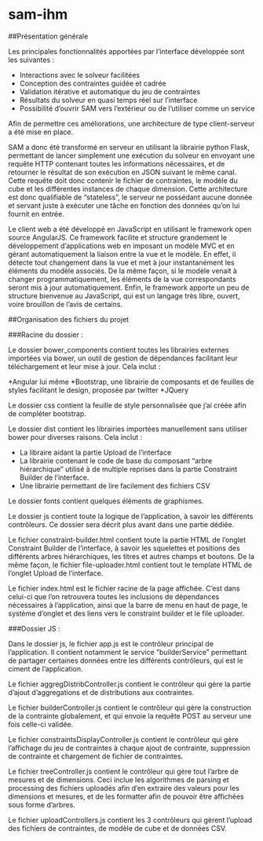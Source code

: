 # sam-ihm

##Présentation générale

Les principales fonctionnalités apportées par l’interface développée sont les suivantes :

* Interactions avec le solveur facilitées
* Conception des contraintes guidée et cadrée
* Validation itérative et automatique du jeu de contraintes
* Résultats du solveur en quasi temps réel sur l’interface
* Possibilité d’ouvrir SAM vers l’extérieur ou de l’utiliser comme un service

Afin de permettre ces améliorations, une architecture de type client-serveur a été mise en place.

SAM a donc été transformé en serveur en utilisant la librairie python Flask, permettant de lancer simplement une exécution du solveur en envoyant une requête HTTP contenant toutes les informations nécessaires, et de retourner le résultat de son exécution en JSON suivant le même canal. Cette requête doit donc contenir le fichier de contraintes, le modèle du cube et les différentes instances de chaque dimension. Cette architecture est donc qualifiable de “stateless”, le serveur ne possédant aucune donnée et servant juste à exécuter une tâche en fonction des données qu’on lui fournit en entrée.

Le client web a été développé en JavaScript en utilisant le framework open source AngularJS. Ce framework facilite et structure grandement le développement d’applications web en imposant un modèle MVC et en gérant automatiquement la liaison entre la vue et le modèle. En effet, il détecte tout changement dans la vue et met à jour instantanément les éléments du modèle associés. De la même façon, si le modèle venait à changer programmatiquement, les éléments de la vue correspondants seront mis à jour automatiquement. Enfin, le framework apporte un peu de structure bienvenue au JavaScript, qui est un langage très libre, ouvert, voire brouillon de l’avis de certains.

##Organisation des fichiers du projet

###Racine du dossier :

Le dossier bower_components contient toutes les librairies externes importées via bower, un outil de gestion de dépendances facilitant leur téléchargement et leur mise à jour. Cela inclut :

*Angular lui même
*Bootstrap, une librairie de composants et de feuilles de styles facilitant le design, proposée par twitter
*JQuery

Le dossier css contient la feuille de style personnalisée que j’ai créée afin de compléter bootstrap.

Le dossier dist contient les librairies importées manuellement sans utiliser bower pour diverses raisons. Cela inclut :

* La libraire aidant la partie Upload de l’interface
* La librairie contenant le code de base du composant “arbre hiérarchique” utilisé à de multiple reprises dans la partie Constraint Builder de l’interface.
* Une librairie permettant de lire facilement des fichiers CSV

Le dossier fonts contient quelques éléments de graphismes.

Le dossier js contient toute la logique de l’application, à savoir les différents contrôleurs. Ce dossier sera décrit plus avant dans une partie dédiée.

Le fichier constraint-builder.html contient toute la partie HTML de l’onglet Constraint Builder de l’interface, à savoir les squelettes et positions des différents arbres hiérarchiques, les titres et autres champs et boutons. De la même façon, le fichier file-uploader.html contient tout le template HTML de l’onglet Upload de l’interface.

Le fichier index.html est le fichier racine de la page affichée. C’est dans celui-ci que l’on retrouvera toutes les inclusions de dépendances nécessaires à l’application, ainsi que la barre de menu en haut de page, le système d’onglet et des liens vers le constraint builder et le file uploader.

###Dossier JS :

Dans le dossier js, le fichier app.js est le contrôleur principal de l’application. Il contient notamment le service ”builderService” permettant de partager certaines données entre les différents contrôleurs, qui est le ciment de l’application.

Le fichier aggregDistribController.js contient le contrôleur qui gère la partie d’ajout d’aggregations et de distributions aux contraintes.

Le fichier builderController.js contient le contrôleur qui gère la construction de la contrainte globalement, et qui envoie la requête POST au serveur une fois celle-ci validée.

Le fichier constraintsDisplayController.js contient le contrôleur qui gère l’affichage du jeu de contraintes à chaque ajout de contrainte, suppression de contrainte et chargement de fichier de contraintes.

Le fichier treeController.js contient le contrôleur qui gère tout l’arbre de mesures et de dimensions. Ceci inclue les algorithmes de parsing et processing des fichiers uploadés afin d’en extraire des valeurs pour les dimensions et mesures, et de les formatter afin de pouvoir être affichées sous forme d’arbres.

Le fichier uploadControllers.js contient les 3 contrôleurs qui gèrent l’upload des fichiers de contraintes, de modèle de cube et de données CSV. 
